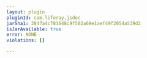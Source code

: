 ```yaml
---
layout: plugin
pluginId: com.liferay.jsdoc
jarSha1: 3847a4c781648c9f502a69e1aef49f2054a539d2
isJarAvailable: true
error: NONE
violations: []

---
```

